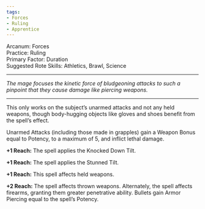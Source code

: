 ```yaml
---
tags:
- Forces
- Ruling
- Apprentice
---
```


Arcanum: Forces\
Practice: Ruling\
Primary Factor: Duration\
Suggested Rote Skills: Athletics, Brawl, Science

---

_The mage focuses the kinetic force of bludgeoning attacks to such a pinpoint that they cause damage like piercing weapons._

---

This only works on the subject’s unarmed attacks and not any held weapons, though body-hugging objects like gloves and shoes benefit from the spell’s effect.

Unarmed Attacks (including those made in grapples) gain a Weapon Bonus equal to Potency, to a maximum of 5, and inflict lethal damage.

**+1 Reach:** The spell applies the Knocked Down Tilt.

**+1 Reach:** The spell applies the Stunned Tilt.

**+1 Reach:** This spell affects held weapons.

**+2 Reach:** The spell affects thrown weapons. Alternately, the spell affects firearms, granting them greater penetrative ability. Bullets gain Armor Piercing equal to the spell’s Potency.